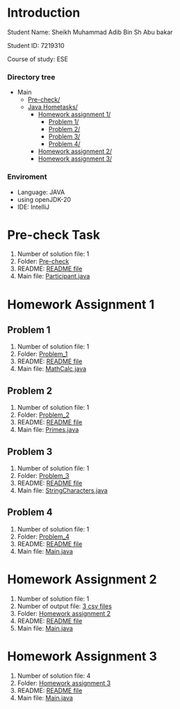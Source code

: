 # Introduction
Student Name:  Sheikh Muhammad Adib Bin Sh Abu bakar 

Student ID:    7219310

Course of study: ESE

### Directory tree
* Main
  * [Pre-check/](./Pre-check)
  * [Java Hometasks/](./Java%20Hometasks)
      * [Homework assignment 1/](./Java%20Hometasks/Homework%20assignment%201)
        * [Problem 1/](./Java%20Hometasks/Homework_assignment_1/Problem_1)
        * [Problem 2/](./Java%20Hometasks/Homework_assignment_1/Problem_2)
        * [Problem 3/](./Java%20Hometasks/Homework_assignment_1/Problem_3)
        * [Problem 4/](./Java%20Hometasks/Homework_assignment_1/Problem_4)
      * [Homework assignment 2/](./Java%20Hometasks/Homework_assignment_2)
      * [Homework assignment 3/](./Java%20Hometasks/Homework_assignment_3)
   
### Enviroment
- Language: JAVA
- using openJDK-20
- IDE: IntelliJ
   
# Pre-check Task
1. Number of solution file: 1
2. Folder: [Pre-check](./Pre-check)
3. README: [README file](./Pre-check/README.md)
4. Main file: [Participant.java](./Pre-check/src/Participant.java)
   

# Homework Assignment 1
## Problem 1
1. Number of solution file: 1
2. Folder: [Problem_1](./Java%20Hometasks/Homework_assignment_1/Problem_1)
3. README: [README file](./Java%20Hometasks/Homework_assignment_1/Problem_1/README.md)
4. Main file: [MathCalc.java](./Java%20Hometasks/Homework_assignment_1/Problem_1/src/MathCalc.java)


## Problem 2
1. Number of solution file: 1
2. Folder: [Problem_2](./Java%20Hometasks/Homework_assignment_1/Problem_2)
3. README: [README file](./Java%20Hometasks/Homework_assignment_1/Problem_2/README.md)
4. Main file: [Primes.java](./Java%20Hometasks/Homework_assignment_1/Problem_2/src/Primes.java)


## Problem 3
1. Number of solution file: 1
2. Folder: [Problem_3](./Java%20Hometasks/Homework_assignment_1/Problem_3)
3. README: [README file](./Java%20Hometasks/Homework_assignment_1/Problem_3/README.md)
4. Main file: [StringCharacters.java](./Java%20Hometasks/Homework_assignment_1/Problem_3/src/StringCharacters.java)

## Problem 4
1. Number of solution file: 1
2. Folder: [Problem_4](./Java%20Hometasks/Homework_assignment_1/Problem_4)
3. README: [README file](./Java%20Hometasks/Homework_assignment_1/Problem_4/README.md)
4. Main file: [Main.java](./Java%20Hometasks/Homework_assignment_1/Problem_4/src/Main.java)

# Homework Assignment 2
1. Number of solution file: 1
2. Number of output file: [3 csv files](./Java%20Hometasks/Homework_assignment_2)
3. Folder: [Homework assignment 2](./Java%20Hometasks/Homework_assignment_2)
4. README: [README file](./Java%20Hometasks/Homework_assignment_2/README.md)
5. Main file: [Main.java](./Java%20Hometasks/Homework_assignment_2/src/Main.java)

# Homework Assignment 3
1. Number of solution file: 4
3. Folder: [Homework assignment 3](./Java%20Hometasks/Homework_assignment_3)
4. README: [README file](./Java%20Hometasks/Homework_assignment_3/README.md)
5. Main file: [Main.java](./Java%20Hometasks/Homework_assignment_3/src/Main.java)





   




